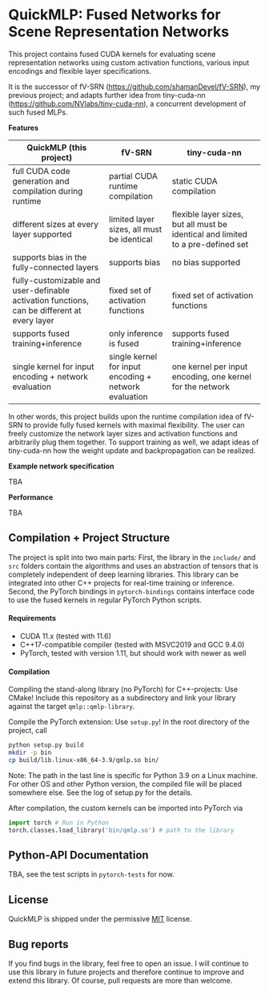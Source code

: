# QuickMLP: Fused Networks for Scene Representation Networks

This project contains fused CUDA kernels for evaluating scene representation networks using custom activation functions, various input encodings and flexible layer specifications.

It is the successor of fV-SRN (https://github.com/shamanDevel/fV-SRN), my previous project; and adapts further idea from tiny-cuda-nn (https://github.com/NVlabs/tiny-cuda-nn), a concurrent development of such fused MLPs.

**Features**

| QuickMLP (this project)                                      | fV-SRN                                                | tiny-cuda-nn                                                 |
| ------------------------------------------------------------ | ----------------------------------------------------- | ------------------------------------------------------------ |
| full CUDA code generation and compilation during runtime     | partial CUDA runtime compilation                      | static CUDA compilation                                      |
| different sizes at every layer supported                     | limited layer sizes, all must be identical            | flexible layer sizes, but all must be identical and limited to a pre-defined set |
| supports bias in the fully-connected layers                  | supports bias                                         | no bias supported                                            |
| fully-customizable and user-definable activation functions, can be different at every layer | fixed set of activation functions                     | fixed set of activation functions                            |
| supports fused training+inference                            | only inference is fused                               | supports fused training+inference                            |
| single kernel for input encoding + network evaluation        | single kernel for input encoding + network evaluation | one kernel per input encoding, one kernel for the network    |

In other words, this project builds upon the runtime compilation idea of fV-SRN to provide fully fused kernels with maximal flexibility. The user can freely customize the network layer sizes and activation functions and arbitrarily plug them together. To support training as well, we adapt ideas of tiny-cuda-nn how the weight update and backpropagation can be realized.

**Example network specification**

TBA

**Performance**

TBA

## Compilation + Project Structure

The project is split into two main parts:
First, the library in the `include/` and `src` folders contain the algorithms and uses an abstraction of tensors that is completely independent of deep learning libraries. This library can be integrated into other C++ projects for real-time training or inference.
Second, the PyTorch bindings in `pytorch-bindings` contains interface code to use the fused kernels in regular PyTorch Python scripts.

#### Requirements

- CUDA 11.x (tested with 11.6)
- C++17-compatible compiler (tested with MSVC2019 and GCC 9.4.0)
- PyTorch, tested with version 1.11, but should work with newer as well

#### Compilation

Compiling the stand-along library (no PyTorch) for C++-projects: Use CMake!
Include this repository as a subdirectory and link your library against the target `qmlp::qmlp-library`.

Compile the PyTorch extension: Use `setup.py`!
In the root directory of the project, call 

```bash
python setup.py build
mkdir -p bin
cp build/lib.linux-x86_64-3.9/qmlp.so bin/
```
Note: The path in the last line is specific for Python 3.9 on a Linux machine. For other OS and other Python version, the compiled file will be placed somewhere else. See the log of setup.py for the details.

After compilation, the custom kernels can be imported into PyTorch via

```python
import torch # Run in Python
torch.classes.load_library('bin/qmlp.so') # path to the library
```



## Python-API Documentation

TBA, see the test scripts in `pytorch-tests` for now.



## License
QuickMLP is shipped under the permissive [MIT](https://choosealicense.com/licenses/mit/) license.

## Bug reports
If you find bugs in the library, feel free to open an issue. I will continue to use this library in future projects and therefore continue to improve and extend this library. Of course, pull requests are more than welcome.